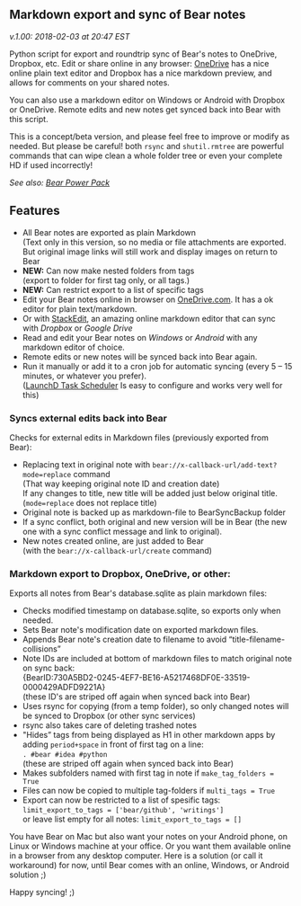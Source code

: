 ## Markdown export and sync of Bear notes
_v.1.00: 2018-02-03 at 20:47 EST_

Python script for export and roundtrip sync of Bear's notes to OneDrive, Dropbox, etc. Edit or share online in any browser: [OneDrive](http://OneDrive.com) has a nice online plain text editor and Dropbox has a nice markdown preview, and allows for comments on your shared notes.

You can also use a markdown editor on Windows or Android with Dropbox or OneDrive. Remote edits and new notes get synced back into Bear with this script.

This is a concept/beta version, and please feel free to improve or modify as needed. But please be careful! both `rsync` and `shutil.rmtree` are powerful commands that can wipe clean a whole folder tree or even your complete HD if used incorrectly!

*See also: [Bear Power Pack](https://github.com/rovest/Bear-Power-Pack/blob/master/README.md)*

## Features

* All Bear notes are exported as plain Markdown  
	(Text only in this version, so no media or file attachments are exported.  
	But original image links will still work and display images on return to Bear
* **NEW:** Can now make nested folders from tags   
(export to folder for first tag only, or all tags.)
* **NEW:** Can restrict export to a list of specific tags
* Edit your Bear notes online in browser on [OneDrive.com](https://onedrive.live.com). It has a ok editor for plain text/markdown.
* Or with [StackEdit](https://stackedit.io/app), an amazing online markdown editor that can sync with *Dropbox* or *Google Drive*
* Read and edit your Bear notes on *Windows* or *Android* with any markdown editor of choice.   
* Remote edits or new notes will be synced back into Bear again.
* Run it manually or add it to a cron job for automatic syncing (every 5 – 15 minutes, or whatever you prefer).  
([LaunchD Task Scheduler](https://itunes.apple.com/us/app/launchd-task-scheduler/id620249105?mt=12) Is easy to configure and works very well for this) 


### Syncs external edits back into Bear
Checks for external edits in Markdown files (previously exported from Bear):

* Replacing text in original note with `bear://x-callback-url/add-text?mode=replace` command   
(That way keeping original note ID and creation date)  
If any changes to title, new title will be added just below original title.  
(`mode=replace` does not replace title)
* Original note is backed up as markdown-file to BearSyncBackup folder  
* If a sync conflict, both original and new version will be in Bear (the new one with a sync conflict message and link to original).
* New notes created online, are just added to Bear  
(with the `bear://x-callback-url/create` command)


### Markdown export to Dropbox, OneDrive, or other:
Exports all notes from Bear's database.sqlite as plain markdown files:


* Checks modified timestamp on database.sqlite, so exports only when needed.
* Sets Bear note's modification date on exported markdown files.
* Appends Bear note's creation date to filename to avoid “title-filename-collisions”
* Note IDs are included at bottom of markdown files to match original note on sync back:  
	{BearID:730A5BD2-0245-4EF7-BE16-A5217468DF0E-33519-0000429ADFD9221A}  
(these ID's are striped off again when synced back into Bear)
* Uses rsync for copying (from a temp folder), so only changed notes will be synced to Dropbox (or other sync services)
* rsync also takes care of deleting trashed notes
* "Hides” tags from being displayed as H1 in other markdown apps by adding `period+space` in front of first tag on a line:   
`. #bear #idea #python`   
(these are striped off again when synced back into Bear)
* Makes subfolders named with first tag in note if `make_tag_folders = True`
* Files can now be copied to multiple tag-folders if `multi_tags = True`
* Export can now be restricted to a list of spesific tags: `limit_export_to_tags = ['bear/github', 'writings']`  
or leave list empty for all notes: `limit_export_to_tags = []`


You have Bear on Mac but also want your notes on your Android phone, on Linux or Windows machine at your office. Or you want them available online in a browser from any desktop computer. Here is a solution (or call it workaround) for now, until Bear comes with an online, Windows, or Android solution ;)

Happy syncing! ;)
